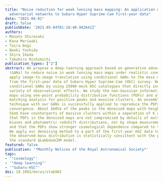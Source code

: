 ```yaml
---
title: "Noise reduction for weak lensing mass mapping: An application of generative
  adversarial networks to Subaru Hyper Suprime-Cam first-year data"
date: "2021-04-01"
draft: false
publishDate: '2021-05-04T01:16:40.942641Z'
authors:
- Masato Shirasaki
- Kana Moriwaki
- Taira Oogi
- Naoki Yoshida
- Shiro Ikeda
- Takahiro Nishimichi
publication_types: ["2"]
abstract: We propose a deep-learning approach based on generative adversarial networks
  (GANs) to reduce noise in weak lensing mass maps under realistic conditions. We
  apply image-to-image translation using conditional GANs to the mass map obtained
  from the first-year data of Subaru Hyper Suprime-Cam (HSC) survey. We train the
  conditional GANs by using 25000 mock HSC catalogues that directly incorporate a
  variety of observational effects. We study the non-Gaussian information in denoised
  maps using one-point probability distribution functions (PDFs) and also perform
  matching analysis for positive peaks and massive clusters. An ensemble learning
  technique with our GANs is successfully applied to reproduce the PDFs of the lensing
  convergence. About $60%$ of the peaks in the denoised maps with height greater than
  5$σ$ have counterparts of massive clusters within a separation of 6 arcmin. We show
  that PDFs in the denoised maps are not compromised by details of multiplicative
  biases and photometric redshift distributions, nor by shape measurement errors,
  and that the PDFs show stronger cosmological dependence compared to the noisy counterpart.
  We apply our denoising method to a part of the first-year HSC data to show that
  the observed mass distribution is statistically consistent with the prediction from
  the standard $Łambda$CDM model.
featured: false
publication: '*Monthly Notices of the Royal Astronomical Society*'
tags:
- '"cosmology"'
- '"deep learning"'
- '"Subaru-HSC"'
doi: 10.1093/mnras/stab982
---
```

